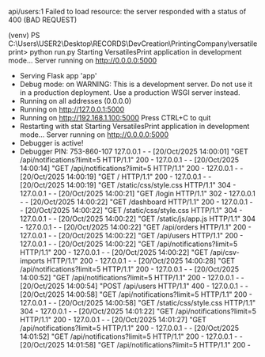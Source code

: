 api/users:1 
 Failed to load resource: the server responded with a status of 400 (BAD REQUEST)
﻿

(venv) PS C:\Users\USER2\Desktop\RECORDS\DevCreation\PrintingCompany\versatileprint> python run.py
Starting VersatilesPrint application in development mode...
Server running on http://0.0.0.0:5000
 * Serving Flask app 'app'
 * Debug mode: on
WARNING: This is a development server. Do not use it in a production deployment. Use a production WSGI server instead.
 * Running on all addresses (0.0.0.0)
 * Running on http://127.0.0.1:5000
 * Running on http://192.168.1.100:5000
Press CTRL+C to quit
 * Restarting with stat
Starting VersatilesPrint application in development mode...
Server running on http://0.0.0.0:5000
 * Debugger is active!
 * Debugger PIN: 753-860-107
127.0.0.1 - - [20/Oct/2025 14:00:01] "GET /api/notifications?limit=5 HTTP/1.1" 200 -
127.0.0.1 - - [20/Oct/2025 14:00:14] "GET /api/notifications?limit=5 HTTP/1.1" 200 -
127.0.0.1 - - [20/Oct/2025 14:00:19] "GET / HTTP/1.1" 200 -
127.0.0.1 - - [20/Oct/2025 14:00:19] "GET /static/css/style.css HTTP/1.1" 304 -
127.0.0.1 - - [20/Oct/2025 14:00:21] "GET /login HTTP/1.1" 302 -
127.0.0.1 - - [20/Oct/2025 14:00:22] "GET /dashboard HTTP/1.1" 200 -
127.0.0.1 - - [20/Oct/2025 14:00:22] "GET /static/css/style.css HTTP/1.1" 304 -
127.0.0.1 - - [20/Oct/2025 14:00:22] "GET /static/js/app.js HTTP/1.1" 304 -
127.0.0.1 - - [20/Oct/2025 14:00:22] "GET /api/orders HTTP/1.1" 200 -
127.0.0.1 - - [20/Oct/2025 14:00:22] "GET /api/users HTTP/1.1" 200 -
127.0.0.1 - - [20/Oct/2025 14:00:22] "GET /api/notifications?limit=5 HTTP/1.1" 200 -
127.0.0.1 - - [20/Oct/2025 14:00:22] "GET /api/csv-imports HTTP/1.1" 200 -
127.0.0.1 - - [20/Oct/2025 14:00:28] "GET /api/notifications?limit=5 HTTP/1.1" 200 -
127.0.0.1 - - [20/Oct/2025 14:00:52] "GET /api/notifications?limit=5 HTTP/1.1" 200 -
127.0.0.1 - - [20/Oct/2025 14:00:54] "POST /api/users HTTP/1.1" 400 -
127.0.0.1 - - [20/Oct/2025 14:00:58] "GET /api/notifications?limit=5 HTTP/1.1" 200 -
127.0.0.1 - - [20/Oct/2025 14:00:58] "GET /static/css/style.css HTTP/1.1" 304 -
127.0.0.1 - - [20/Oct/2025 14:01:22] "GET /api/notifications?limit=5 HTTP/1.1" 200 -
127.0.0.1 - - [20/Oct/2025 14:01:27] "GET /api/notifications?limit=5 HTTP/1.1" 200 -
127.0.0.1 - - [20/Oct/2025 14:01:52] "GET /api/notifications?limit=5 HTTP/1.1" 200 -
127.0.0.1 - - [20/Oct/2025 14:01:58] "GET /api/notifications?limit=5 HTTP/1.1" 200 -
